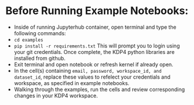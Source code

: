 
# Before Running Example Notebooks:

* Inside of running Jupyterhub container, open terminal and type the following commands: 
* ```cd examples```
* ```pip install -r requirements.txt``` This will prompt you to login using your git credentials. Once complete, the KDP4 python libraries are installed from github.
* Exit terminal and open notebook or refresh kernel if already open.
* In the cell(s) containing ```email, password, workspace_id, and dataset_id```, replace these values to refelect your credentials and workspace, as specified in example notebooks.
* Walking through the examples, run the cells and review corresponding changes in your KDP4 workspace.
